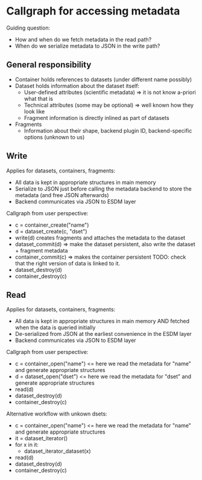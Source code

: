 # Callgraph for accessing metadata

Guiding question:
  * How and when do we fetch metadata in the read path?
  * When do we serialize metadata to JSON in the write path?

## General responsibility

  * Container holds references to datasets (under different name possibly)
  * Dataset holds information about the dataset itself:
    * User-defined attributes (scientific metadata) => it is not know a-priori what that is
    * Technical attributes (some may be optional) => well known how they look like
    * Fragment information is directly inlined as part of datasets
  * Fragments
    * Information about their shape, backend plugin ID, backend-specific options (unknown to us)

## Write

Applies for datasets, containers, fragments:
  * All data is kept in appropriate structures in main memory
  * Serialize to JSON just before calling the metadata backend to store the metadata (and free JSON afterwards)
  * Backend communicates via JSON to ESDM layer

Callgraph from user perspective:
  * c = container_create("name")
  * d = dataset_create(c, "dset")
  * write(d) creates fragments and attaches the metadata to the dataset
  * dataset_commit(d) => make the dataset persistent, also write the dataset + fragment metadata
  * container_commit(c) => makes the container persistent
          TODO: check that the right version of data is linked to it.
  * dataset_destroy(d)
  * container_destroy(c)

## Read

Applies for datasets, containers, fragments:
  * All data is kept in appropriate structures in main memory AND fetched when the data is queried initially
  * De-serialized from JSON at the earliest convenience in the ESDM layer
  * Backend communicates via JSON to ESDM layer

Callgraph from user perspective:
  * c = container_open("name") <= here we read the metadata for "name" and generate appropriate structures
  * d = dataset_open("dset") <= here we read the metadata for "dset" and generate appropriate structures
  * read(d)
  * dataset_destroy(d)
  * container_destroy(c)

Alternative workflow with unkown dsets:
  * c = container_open("name") <= here we read the metadata for "name" and generate appropriate structures
  * it = dataset_iterator()
  * for x in it:
    * dataset_iterator_dataset(x)
  * read(d)
  * dataset_destroy(d)
  * container_destroy(c)
